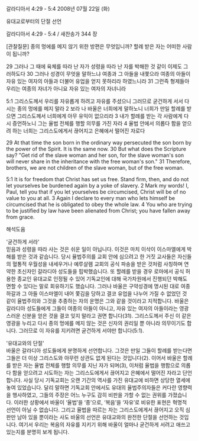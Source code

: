 갈라디아서 4:29 - 5:4 
2008년 07월 22일 (화)

유대교로부터의 단절 선언



갈라디아서 4:29 - 5:4 / 새찬송가 344 장


[관찰질문]
종의 멍에를 메지 않기 위한 방편은 무엇입니까? 
할례 받은 자는 어떠한 사람이 됩니까? 

29 그러나 그 때에 육체를 따라 난 자가 성령을 따라 난 자를 박해한 것 같이 이제도 그러하도다 
30 그러나 성경이 무엇을 말하느냐 여종과 그 아들을 내쫓으라 여종의 아들이 자유 있는 여자의 아들과 더불어 유업을 얻지 못하리라 하였느니라 
31 그런즉 형제들아 우리는 여종의 자녀가 아니요 자유 있는 여자의 자녀니라 

5:1 그리스도께서 우리를 자유롭게 하려고 자유를 주셨으니 그러므로 굳건하게 서서 다시는 종의 멍에를 메지 말라 
2 보라 나 바울은 너희에게 말하노니 너희가 만일 할례를 받으면 그리스도께서 너희에게 아무 유익이 없으리라 
3 내가 할례를 받는 각 사람에게 다시 증언하노니 그는 율법 전체를 행할 의무를 가진 자라 
4 율법 안에서 의롭다 함을 얻으려 하는 너희는 그리스도에게서 끊어지고 은혜에서 떨어진 자로다 

29 At that time the son born in the ordinary way persecuted the son born by the power of the Spirit. It is the same now. 
30 But what does the Scripture say? "Get rid of the slave woman and her son, for the slave woman's son will never share in the inheritance with the free woman's son." 
31 Therefore, brothers, we are not children of the slave woman, but of the free woman. 

5:1 It is for freedom that Christ has set us free. Stand firm, then, and do not let yourselves be burdened again by a yoke of slavery. 
2 Mark my words! I, Paul, tell you that if you let yourselves be circumcised, Christ will be of no value to you at all. 
3 Again I declare to every man who lets himself be circumcised that he is obligated to obey the whole law. 
4 You who are trying to be justified by law have been alienated from Christ; you have fallen away from grace.

해석도움





'굳건하게 서라'  
믿음과 성령을 따라 사는 것은 쉬운 일이 아닙니다. 이것은 마치 이삭이 이스마엘에게 박해를 받은 것과 같습니다. 당시 율법주의를 교회 안에 심으려고 한 거짓 교사들은 자신들의 혈통적 우월성을 내세우거나 예루살렘 교회의 공식 파송을 받은 것처럼 사칭하며 연약한 초신자인 갈라디아 성도들을 핍박했습니다. 또 할례를 받을 경우 로마에서 공식 허용한 종교인 유대교로 인정될 수 있어 기독교인에 대해 국가차원에서 진행되던 박해도 면할 수 있다는 말로 회유하기도 했습니다. 그러나 바울은 구약성경에 명시된 대로 여종 하갈과 그 아들 이스마엘이 내어 쫓김을 당하고 결코 유업을 나누어 가질 수 없었던 것 같이 율법주의와 그것을 추종하는 자의 운명은 그와 같을 것이라고 지적합니다. 바울은 갈라디아 성도들에게 그들이 여종의 아들이 아니고, 자유 있는 여자의 아들이라는 영광스러운 신분을 얻은 것을 결코 잊지 말라고 권면 합니다(31). 그리스도께서 주신 이 같은 영광을 누리고 다시 종의 멍에를 메지 않는 것은 신자의 권리일 뿐 아니라 의무이기도 합니다. 그러므로 이 자유를 지키려면 굳건하게 서야만 합니다(5:1).  

'유대교와의 단절'  
바울은 갈라디아 성도들에게 분명하게 선언합니다. 그것은 만일 그들이 할례를 받는다면 그들은 더 이상 그리스도와 아무런 상관도 없게 된다는 것입니다(2). 이어서 바울은 할례를 받은 자는 율법 전체를 행할 의무를 지닌 자가 되며(3), 이처럼 율법을 행함으로 의롭다 함을 얻으려고 시도하는 자는 그리스도에게서 끊어지고 은혜에서 떨어진 자라고 단언합니다. 사실 당시 기독교회는 오랜 기간의 역사를 가진 유대교에 비하면 상당한 열세에 놓여 있었습니다. 달리 말하면 기독교회 안에서도 유대의 율법주의자들은 커다란 영향력을 행사하였고, 그들의 주장은 어느 누구도 감히 비판을 가할 수 없는 권위를 가졌습니다. 이러한 상황에서 바울이 ‘율법’을 ‘종’으로, ‘복음’을 ‘자유’로 비유한 표현은 혁명적 선언이 아닐 수 없습니다. 그리고 율법을 따르는 자는 그리스도에게서 끊어지고 오직 심판만 남아 있을 뿐이라는 사도 바울의 선언은 유대교와의 완전한 단절을 선언하는 것입니다. 여기서 우리는 복음의 자유를 지키기 위해 바울이 얼마나 굳건하게 서려고 애쓰고 있는지를 분명히 보게 됩니다.